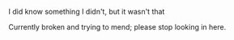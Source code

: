 I did know something I didn't, but it wasn't that

Currently broken and trying to mend; please stop looking in here.